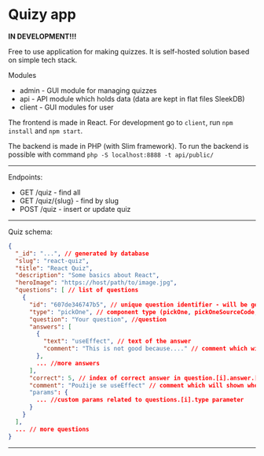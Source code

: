 # Quizy app

**IN DEVELOPMENT!!!**

Free to use application for making quizzes. 
It is self-hosted solution based on simple tech stack.

Modules
- admin - GUI module for managing quizzes
- api - API module which holds data (data are kept in flat files SleekDB)
- client - GUI modules for user

The frontend is made in React. 
For development go to `client`, run `npm install` and `npm start`.

The backend is made in PHP (with Slim framework). To run the backend is possible with command
`php -S localhost:8888 -t api/public/`

---

Endpoints:

- GET /quiz - find all
- GET /quiz/{slug} - find by slug
- POST /quiz - insert or update quiz

---

Quiz schema:

```json
{
  "_id": "...", // generated by database
  "slug": "react-quiz",
  "title": "React Quiz",
  "description": "Some basics about React",
  "heroImage": "https://host/path/to/image.jpg",
  "questions": [ // list of questions
    {
      "id": "607de346747b5", // unique question identifier - will be generated automatically
      "type": "pickOne", // component type (pickOne, pickOneSourceCode, sequence, pickMultiple)
      "question": "Your question", //question
      "answers": [
        {
          "text": "useEffect", // text of the answer
          "comment": "This is not good because...." // comment which will shown when question answered
        },
        ... //more answers
      ],
      "correct": 5, // index of correct answer in question.[i].answer.[j] -- differ for each type
      "comment": "Použije se useEffect" // comment which will shown when question answered
      "params": {
        ... //custom params related to questions.[i].type parameter
      }
    }
  ],
  ... // more questions
}
```


---
